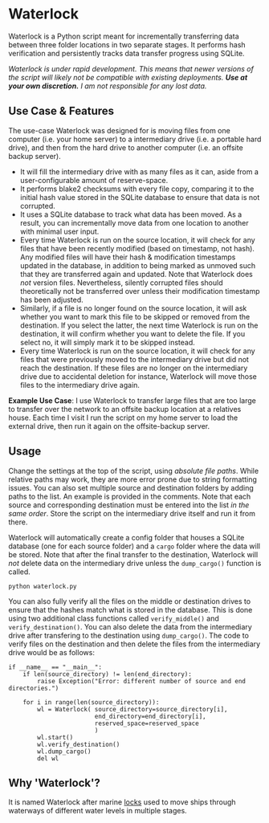 # Waterlock

Waterlock is a Python script meant for incrementally transferring data between three folder locations in two separate stages. It performs hash verification and persistently tracks data transfer progress using SQLite.

*Waterlock is under rapid development. This means that newer versions of the script will likely not be compatible with existing deployments. **Use at your own discretion.**  I am not responsible for any lost data.*


## Use Case & Features
The use-case Waterlock was designed for is moving files from one computer (i.e. your home server) to a intermediary drive (i.e. a portable hard drive), and then from the hard drive to another computer (i.e. an offsite backup server). 
- It will fill the intermediary drive with as many files as it can, aside from a user-configurable amount of reserve-space. 
- It performs blake2 checksums with every file copy, comparing it to the initial hash value stored in the SQLite database to ensure that data is not corrupted. 
- It uses a SQLite database to track what data has been moved. As a result, you can incrementally move data from one location to another with minimal user input. 
- Every time Waterlock is run on the source location, it will check for any files that have been recently modified (based on timestamp, not hash). Any modified files will have their hash & modification timestamps updated in the database, in addition to being marked as unmoved such that they are transferred again and updated. Note that Waterlock does *not* version files. Nevertheless, silently corrupted files should theoretically not be transferred over unless their modification timestamp has been adjusted.
- Similarly, if a file is no longer found on the source location, it will ask whether you want to mark this file to be skipped or removed from the destination. If you select the latter, the next time Waterlock is run on the destination, it will confirm whether you want to delete the file. If you select no, it will simply mark it to be skipped instead. 
- Every time Waterlock is run on the source location, it will check for any files that were previously moved to the intermediary drive but did not reach the destination. If these files are no longer on the intermediary drive due to accidental deletion for instance, Waterlock will move those files to the intermediary drive again.


**Example Use Case**: I use Waterlock to transfer large files that are too large to transfer over the network to an offsite backup location at a relatives house. Each time I visit I run the script on my home server to load the external drive, then run it again on the offsite-backup server. 


## Usage
Change the settings at the top of the script, using *absolute file paths*. While relative paths may work, they are more error prone due to string formatting issues. You can also set multiple source and destination folders by adding paths to the list. An example is provided in the comments. Note that each source and corresponding destination must be entered into the list *in the same order*. Store the script on the intermediary drive itself and run it from there. 

Waterlock will automatically create a config folder that houses a SQLite database (one for each source folder) and a `cargo` folder where the data will be stored. Note that after the final transfer to the destination, Waterlock will *not* delete data on the intermediary drive unless the `dump_cargo()` function is called. 

```
python waterlock.py
```

You can also fully verify all the files on the middle or destination drives to ensure that the hashes match what is stored in the database. This is done using two additional class functions called `verify_middle()` and `verify_destination()`. You can also delete the data from the intermediary drive after transfering to the destination using `dump_cargo()`. The code to verify files on the destination and then delete the files from the intermediary drive would be as follows:

```
if __name__ == "__main__":
    if len(source_directory) != len(end_directory):
        raise Exception("Error: different number of source and end directories.")
        
    for i in range(len(source_directory)):
        wl = Waterlock( source_directory=source_directory[i],
                        end_directory=end_directory[i], 
                        reserved_space=reserved_space
                        )
        wl.start()
        wl.verify_destination()
        wl.dump_cargo()
        del wl
```



## Why 'Waterlock'?
It is named Waterlock after marine [locks](https://en.wikipedia.org/wiki/Lock_(water_navigation)) used to move ships through waterways of different water levels in multiple stages. 

